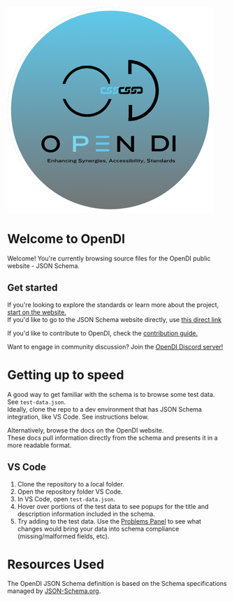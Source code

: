 ![](./docs/img/opendi-icon.png)

# Welcome to OpenDI

Welcome! You're currently browsing source files for the OpenDI public website - JSON Schema.

## Get started

If you're looking to explore the standards or learn more about the project, [start on the website.](https://opendi-org.github.io/landing-site/)  
If you'd like to go to the JSON Schema website directly, use [this direct link](https://opendi-org.github.io/json-schema)

If you'd like to contribute to OpenDI, check the [contribution guide.](https://opendi-org.github.io/landing-site/How%20To%20Contribute/)

Want to engage in community discussion? Join the [OpenDI Discord server!](https://discord.gg/FtAX3JStJz)

# Getting up to speed

A good way to get familiar with the schema is to browse some test data. See `test-data.json`.  
Ideally, clone the repo to a dev environment that has JSON Schema integration, like VS Code. See instructions below.

Alternatively, browse the docs on the OpenDI website.  
These docs pull information directly from the schema and presents it in a more readable format. 

## VS Code

1. Clone the repository to a local folder.
2. Open the repository folder VS Code.
3. In VS Code, open `test-data.json`.
4. Hover over portions of the test data to see popups for the title and description information included in the schema.
5. Try adding to the test data. Use the [Problems Panel](https://code.visualstudio.com/docs/editor/editingevolved#_errors-warnings) to see what changes would bring your data into schema compliance (missing/malformed fields, etc).

# Resources Used

The OpenDI JSON Schema definition is based on the Schema specifications managed by [JSON-Schema.org](https://json-schema.org/).
